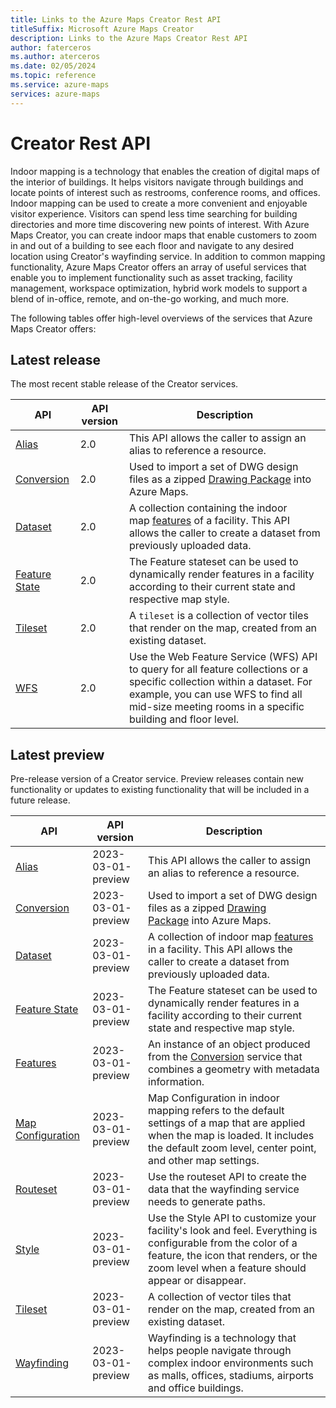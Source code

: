 ```yaml
---
title: Links to the Azure Maps Creator Rest API
titleSuffix: Microsoft Azure Maps Creator
description: Links to the Azure Maps Creator Rest API
author: faterceros
ms.author: aterceros
ms.date: 02/05/2024
ms.topic: reference
ms.service: azure-maps
services: azure-maps
---
```


# Creator Rest API

Indoor mapping is a technology that enables the creation of digital maps of the interior of buildings. It helps visitors navigate through buildings and locate points of interest such as restrooms, conference rooms, and offices. Indoor mapping can be used to create a more convenient and enjoyable visitor experience. Visitors can spend less time searching for building directories and more time discovering new points of interest. With Azure Maps Creator, you can create indoor maps that enable customers to zoom in and out of a building to see each floor and navigate to any desired location using Creator's wayfinding service. In addition to common mapping functionality, Azure Maps Creator offers an array of useful services that enable you to implement functionality such as asset tracking, facility management, workspace optimization, hybrid work models to support a blend of in-office, remote, and on-the-go working, and much more.

The following tables offer high-level overviews of the services that Azure Maps Creator offers:

## Latest release

The most recent stable release of the Creator services.

| API | API version | Description |
|-----|-------------|-------------|
| [Alias] | 2.0 | This API allows the caller to assign an alias to reference a resource. |
| [Conversion] | 2.0 | Used to import a set of DWG design files as a zipped [Drawing Package](https://aka.ms/am-drawing-package) into Azure Maps.|
| [Dataset] | 2.0 | A collection containing the indoor map [features](/azure/azure-maps/glossary#feature) of a facility. This API allows the caller to create a dataset from previously uploaded data. |
| [Feature State] | 2.0 | The Feature stateset can be used to dynamically render features in a facility according to their current state and respective map style. |
| [Tileset] | 2.0 | A `tileset` is a collection of vector tiles that render on the map, created from an existing dataset. |
| [WFS] | 2.0 | Use the Web Feature Service (WFS) API to query for all feature collections or a specific collection within a dataset. For example, you can use WFS to find all mid-size meeting rooms in a specific building and floor level. |

## Latest preview

Pre-release version of a Creator service. Preview releases contain new functionality or updates to existing functionality that will be included in a future release.

| API | API version | Description |
|-----|-------------|-------------|
| [Alias][Alias-preview] | 2023-03-01-preview | This API allows the caller to assign an alias to reference a resource. |
| [Conversion][Conversion-preview] | 2023-03-01-preview | Used to import a set of DWG design files as a zipped [Drawing Package](https://aka.ms/am-drawing-package) into Azure Maps.|
| [Dataset][Dataset-preview] | 2023-03-01-preview | A collection of indoor map [features](/azure/azure-maps/glossary#feature) in a facility. This API allows the caller to create a dataset from previously uploaded data. |
| [Feature State][Feature State-preview] | 2023-03-01-preview | The Feature stateset can be used to dynamically render features in a facility according to their current state and respective map style. |
| [Features] | 2023-03-01-preview | An instance of an object produced from the [Conversion][Conversion-preview] service that combines a geometry with metadata information. |
| [Map Configuration] | 2023-03-01-preview | Map Configuration in indoor mapping refers to the default settings of a map that are applied when the map is loaded. It includes the default zoom level, center point, and other map settings. |
| [Routeset] | 2023-03-01-preview | Use the routeset API to create the data that the wayfinding service needs to generate paths. |
| [Style] | 2023-03-01-preview | Use the Style API to customize your facility's look and feel. Everything is configurable from the color of a feature, the icon that renders, or the zoom level when a feature should appear or disappear. |
| [Tileset][Tileset-preview] | 2023-03-01-preview | A collection of vector tiles that render on the map, created from an existing dataset. |
| [Wayfinding] | 2023-03-01-preview | Wayfinding is a technology that helps people navigate through complex indoor environments such as malls, offices, stadiums, airports and office buildings. |

<!--- V2 is the latest stable release of each Creator service --->

[Alias]: /rest/api/maps-creator/alias
[Conversion]: /rest/api/maps-creator/conversion
[Dataset]: /rest/api/maps-creator/dataset
[Feature State]: /rest/api/maps-creator/feature-state
[Tileset]: /rest/api/maps-creator/tileset
[WFS]: /rest/api/maps-creator/wfs

<!---  2023-03-01-preview  is the latest preview release of each Creator service  ---->

[Alias-preview]: /rest/api/maps-creator/alias?view=rest-maps-creator-2023-03-01-preview
[Conversion-preview]: /rest/api/maps-creator/conversion?view=rest-maps-creator-2023-03-01-preview
[Dataset-preview]: /rest/api/maps-creator/dataset?view=rest-maps-creator-2023-03-01-preview
[Feature State-preview]: /rest/api/maps-creator/feature-state?view=rest-maps-creator-2023-03-01-preview
[Features]: /rest/api/maps-creator/features?view=rest-maps-creator-2023-03-01-preview
[Map configuration]: /rest/api/maps-creator/map-configuration?view=rest-maps-creator-2023-03-01-preview
[Routeset]: /rest/api/maps-creator/routeset?view=rest-maps-creator-2023-03-01-preview
[Style]: /rest/api/maps-creator/style?view=rest-maps-creator-2023-03-01-preview
[Tileset-preview]: /rest/api/maps-creator/tileset?view=rest-maps-creator-2023-03-01-preview
[Wayfinding]: /rest/api/maps-creator/wayfinding?view=rest-maps-creator-2023-03-01-preview